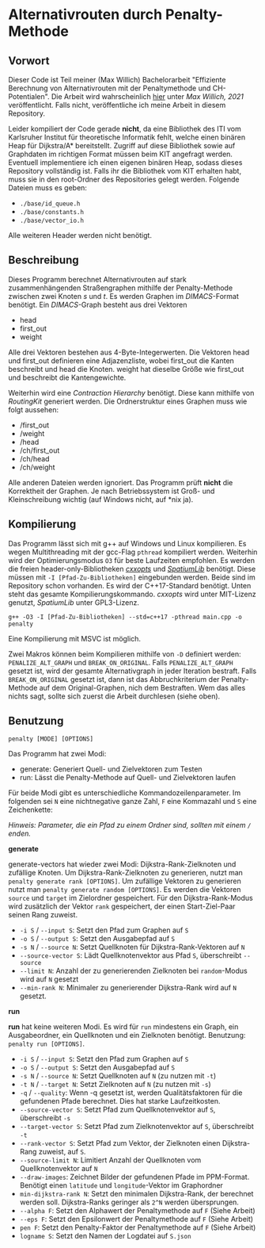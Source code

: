 # Alternativrouten durch Penalty-Methode

## Vorwort
Dieser Code ist Teil meiner (Max Willich) Bachelorarbeit "Effiziente Berechnung von Alternativrouten mit der Penaltymethode und CH-Potentialen". Die Arbeit wird wahrscheinlich
[hier](https://i11www.iti.kit.edu/teaching/theses/finished#studienbachelorarbeiten) unter *Max Willich, 2021* veröffentlicht. Falls nicht, veröffentliche ich
meine Arbeit in diesem Repository.

Leider kompiliert der Code gerade **nicht**, da eine Bibliothek des ITI vom Karlsruher Institut für theoretische Informatik fehlt, welche einen binären Heap für
Dijkstra/A\* bereitstellt. Zugriff auf diese Bibliothek sowie auf Graphdaten im richtigen Format müssen beim KIT angefragt werden. Eventuell implementiere ich
einen eigenen binären Heap, sodass dieses Repository vollständig ist. Falls ihr die Bibliothek vom KIT erhalten habt, muss sie in den root-Ordner des
Repositories gelegt werden. Folgende Dateien muss es geben:
- `./base/id_queue.h`
- `./base/constants.h`
- `./base/vector_io.h`

Alle weiteren Header werden nicht benötigt.

## Beschreibung
Dieses Programm berechnet Alternativrouten auf stark zusammenhängenden Straßengraphen mithilfe der Penalty-Methode zwischen zwei Knoten *s* und *t*. Es werden Graphen im *DIMACS*-Format benötigt. Ein *DIMACS*-Graph besteht aus drei Vektoren

 - head
 - first_out
 - weight
 
 Alle drei Vektoren bestehen aus 4-Byte-Integerwerten. Die Vektoren head und first_out definieren eine Adjazenzliste, wobei first_out die Kanten beschreibt und head die Knoten. weight hat dieselbe Größe wie first_out und beschreibt die Kantengewichte.  

Weiterhin wird eine *Contraction Hierarchy* benötigt. Diese kann mithilfe von *RoutingKit* generiert werden. Die Ordnerstruktur eines Graphen muss wie folgt aussehen:

- /first_out
- /weight
- /head
- /ch/first_out
- /ch/head
- /ch/weight

Alle anderen Dateien werden ignoriert. Das Programm prüft **nicht** die Korrektheit der Graphen. Je nach Betriebssystem ist Groß- und Kleinschreibung wichtig (auf Windows nicht, auf \*nix ja).
## Kompilierung
Das Programm lässt sich mit g++ auf Windows und Linux kompilieren. Es wegen Multithreading mit der gcc-Flag `pthread` kompiliert werden. Weiterhin wird der Optimierungsmodus `O3` für beste Laufzeiten empfohlen. Es werden die freien header-only-Bibliotheken [*cxxopts*](https://github.com/jarro2783/cxxopts) und [*SpatiumLib*](https://github.com/martijnkoopman/SpatiumLib) benötigt. Diese müssen mit `-I [Pfad-Zu-Bibliotheken]` eingebunden werden. Beide sind im Repository schon vorhanden. Es wird der C++17-Standard benötigt. Unten steht das gesamte Kompilierungskommando. *cxxopts* wird unter MIT-Lizenz genutzt, *SpatiumLib* unter GPL3-Lizenz.

`g++ -O3 -I [Pfad-Zu-Bibliotheken] --std=c++17 -pthread main.cpp -o penalty`

Eine Kompilierung mit MSVC ist möglich.

Zwei Makros können beim Kompilieren mithilfe von `-D` definiert werden: `PENALIZE_ALT_GRAPH` und `BREAK_ON_ORIGINAL`. Falls `PENALIZE_ALT_GRAPH` gesetzt ist, wird
der gesamte Alternativgraph in jeder Iteration bestraft. Falls `BREAK_ON_ORIGINAL` gesetzt ist, dann ist das Abbruchkriterium der Penalty-Methode auf dem Original-Graphen,
nich dem Bestraften. Wem das alles nichts sagt, sollte sich zuerst die Arbeit durchlesen (siehe oben).
## Benutzung

	penalty [MODE] [OPTIONS]

Das Programm hat zwei Modi:

- generate: Generiert Quell- und Zielvektoren zum Testen
- run: Lässt die Penalty-Methode auf Quell- und Zielvektoren laufen

Für beide Modi gibt es unterschiedliche Kommandozeilenparameter. Im folgenden sei `N` eine nichtnegative ganze Zahl, `F` eine Kommazahl und `S` eine Zeichenkette:

*Hinweis: Parameter, die ein Pfad zu einem Ordner sind, sollten mit einem `/` enden.*

**generate**

generate-vectors hat wieder zwei Modi: Dijkstra-Rank-Zielknoten und zufällige Knoten. Um Dijkstra-Rank-Zielknoten zu generieren, nutzt man `penalty generate rank [OPTIONS]`. Um zufällige Vektoren zu generieren nutzt man `penalty generate random [OPTIONS]`. Es werden die Vektoren `source` und `target` im Zielordner gespeichert. Für den Dijkstra-Rank-Modus wird zusätzlich der Vektor `rank` gespeichert, der einen Start-Ziel-Paar seinen Rang zuweist.

- `-i S` / `--input S`: Setzt den Pfad zum Graphen auf `S`
- `-o S` / `--output S`: Setzt den Ausgabepfad auf `S`
- `-s N` / `--source N`: Setzt Quellknoten für Dijkstra-Rank-Vektoren auf `N`
- `--source-vector S`: Lädt Quellknotenvektor aus Pfad `S`, überschreibt `--source`
- `--limit N`: Anzahl der zu generierenden Zielknoten bei `random`-Modus wird auf `N` gesetzt
- `--min-rank N`: Minimaler zu generierender Dijkstra-Rank wird auf `N` gesetzt.

**run**

**run** hat keine weiteren Modi. Es wird für `run` mindestens ein Graph, ein Ausgabeordner, ein Quellknoten und ein Zielknoten benötigt. Benutzung: `penalty run [OPTIONS]`.

- `-i S` / `--input S`: Setzt den Pfad zum Graphen auf `S`
- `-o S` / `--output S`: Setzt den Ausgabepfad auf `S`
- `-s N` / `--source N`: Setzt Quellknoten auf `N` (zu nutzen mit `-t`)
- `-t N` / `--target N`: Setzt Zielknoten auf `N` (zu nutzen mit `-s`)
- `-q` / `--quality`: Wenn -q gesetzt ist, werden Qualitätsfaktoren für die gefundenen Pfade berechnet. Dies hat starke Laufzeitkosten.
- `--source-vector S`: Setzt Pfad zum Quellknotenvektor auf `S`, überschreibt `-s`
- `--target-vector S`: Setzt Pfad zum Zielknotenvektor auf `S`, überschreibt `-t`
- `--rank-vector S`: Setzt Pfad zum Vektor, der Zielknoten einen Dijkstra-Rang zuweist, auf `S`.
- `--source-limit N`: Limitiert Anzahl der Quellknoten vom Quellknotenvektor auf `N`
- `--draw-images`: Zeichnet Bilder der gefundenen Pfade im PPM-Format. Benötigt einen `latitude` und `longitude`-Vektor im Graphordner
- `min-dijkstra-rank N`: Setzt den minimalen Dijkstra-Rank, der berechnet werden soll. Dijkstra-Ranks geringer als `2^N` werden übersprungen.
- `--alpha F`: Setzt den Alphawert der Penaltymethode auf `F` (Siehe Arbeit)
- `--eps F`: Setzt den Epsilonwert der Penaltymethode auf `F` (Siehe Arbeit)
- `pen F`: Setzt den Penalty-Faktor der Penaltymethode auf `F` (Siehe Arbeit)
- `logname S`: Setzt den Namen der Logdatei auf `S.json`

